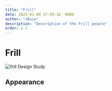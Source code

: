 ```yaml
---
title: "Frill"
date: 2025-01-09 17:59:18 -0800
author: "zBuLe"
description: "Description of the Frill people"
order: 2.1
---
```


# Frill

![frill Design Study](/images/frill_design_study.jpg "frill Design Study")  

## Appearance
